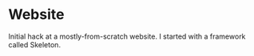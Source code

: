 # Website

Initial hack at a mostly-from-scratch website.
I started with a framework called Skeleton.
